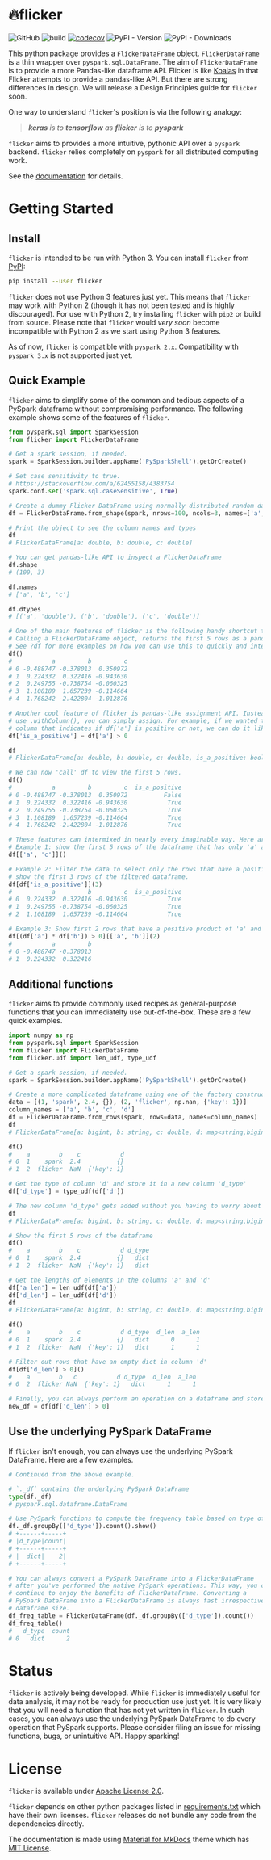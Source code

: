 # 🔥flicker
![GitHub](https://img.shields.io/github/license/ankur-gupta/flicker?link=https%3A%2F%2Fgithub.com%2Fankur-gupta%2Fflicker%2Fblob%2Fmain%2FLICENSE)
![build](https://img.shields.io/github/actions/workflow/status/ankur-gupta/flicker/build.yml)
[![codecov](https://codecov.io/gh/ankur-gupta/flicker/graph/badge.svg?token=iYwe8TbPrn)](https://codecov.io/gh/ankur-gupta/flicker)
![PyPI - Version](https://img.shields.io/pypi/v/flicker?link=https%3A%2F%2Fpypi.org%2Fproject%2Fflicker%2F)
![PyPI - Downloads](https://img.shields.io/pypi/dm/flicker)

This python package provides a `FlickerDataFrame` object. `FlickerDataFrame`
is a thin wrapper over `pyspark.sql.DataFrame`. The aim of `FlickerDataFrame`
is to provide a more Pandas-like dataframe API. Flicker is like
[Koalas](https://github.com/databricks/koalas)
in that Flicker attempts to provide a pandas-like API. But there are strong
differences in design. We will release a Design Principles guide for `flicker`
soon.

One way to understand `flicker`'s position is via the following analogy:

> _**keras** is to **tensorflow** as **flicker** is to **pyspark**_

`flicker` aims to provides a more intuitive, pythonic API over a `pyspark`
backend. `flicker` relies completely on `pyspark` for all distributed
computing work.

See the [documentation](https://flicker.perfectlyrandom.org/) for details.


# Getting Started
## Install
`flicker` is intended to be run with Python 3. You can install `flicker`
from [PyPI](https://pypi.org/project/flicker/):
```bash
pip install --user flicker
```

`flicker` does not use Python 3 features just yet. This means that `flicker`
may work with Python 2 (though it has not been tested and is highly
discouraged). For use with Python 2, try installing `flicker` with `pip2` or
build from source. Please note that `flicker` would _very soon_ become
incompatible with Python 2 as we start using Python 3 features.

As of now, `flicker` is compatible with `pyspark 2.x`. Compatibility with
`pyspark 3.x` is not supported just yet.

## Quick Example
`flicker` aims to simplify some of the common and tedious aspects of a PySpark
dataframe without compromising performance. The following example shows some
of the features of `flicker`.

 ```python
from pyspark.sql import SparkSession
from flicker import FlickerDataFrame

# Get a spark session, if needed.
spark = SparkSession.builder.appName('PySparkShell').getOrCreate()

# Set case sensitivity to true.
# https://stackoverflow.com/a/62455158/4383754
spark.conf.set('spark.sql.caseSensitive', True)

# Create a dummy Flicker DataFrame using normally distributed random data of shape (100, 3)
df = FlickerDataFrame.from_shape(spark, nrows=100, ncols=3, names=['a', 'b', 'c'], fill='randn')

# Print the object to see the column names and types
df
# FlickerDataFrame[a: double, b: double, c: double]

# You can get pandas-like API to inspect a FlickerDataFrame
df.shape
# (100, 3)

df.names
# ['a', 'b', 'c']

df.dtypes
# [('a', 'double'), ('b', 'double'), ('c', 'double')]

# One of the main features of flicker is the following handy shortcut to view the data.
# Calling a FlickerDataFrame object, returns the first 5 rows as a pandas DataFrame.
# See ?df for more examples on how you can use this to quickly and interactively perform analysis.
df()
#           a         b         c
# 0 -0.488747 -0.378013  0.350972
# 1  0.224332  0.322416 -0.943630
# 2  0.249755 -0.738754 -0.060325
# 3  1.108189  1.657239 -0.114664
# 4  1.768242 -2.422804 -1.012876

# Another cool feature of flicker is pandas-like assignment API. Instead of having to
# use .withColumn(), you can simply assign. For example, if we wanted to create a new
# column that indicates if df['a'] is positive or not, we can do it like this:
df['is_a_positive'] = df['a'] > 0

df
# FlickerDataFrame[a: double, b: double, c: double, is_a_positive: boolean]

# We can now 'call' df to view the first 5 rows.
df()
#           a         b         c  is_a_positive
# 0 -0.488747 -0.378013  0.350972          False
# 1  0.224332  0.322416 -0.943630           True
# 2  0.249755 -0.738754 -0.060325           True
# 3  1.108189  1.657239 -0.114664           True
# 4  1.768242 -2.422804 -1.012876           True

# These features can intermixed in nearly every imaginable way. Here are some quick examples.
# Example 1: show the first 5 rows of the dataframe that has only 'a' and 'c' names selected.
df[['a', 'c']]()

# Example 2: Filter the data to select only the rows that have a positive value in column 'a' and
# show the first 3 rows of the filtered dataframe.
df[df['is_a_positive']](3)
#           a         b         c  is_a_positive
# 0  0.224332  0.322416 -0.943630           True
# 1  0.249755 -0.738754 -0.060325           True
# 2  1.108189  1.657239 -0.114664           True

# Example 3: Show first 2 rows that have a positive product of 'a' and 'b'
df[(df['a'] * df['b']) > 0][['a', 'b']](2)
#           a         b
# 0 -0.488747 -0.378013
# 1  0.224332  0.322416
 ```

 ## Additional functions
`flicker` aims to provide commonly used recipes as general-purpose functions
that you can immediatelty use out-of-the-box. These are a few quick examples.
 ```python
import numpy as np
from pyspark.sql import SparkSession
from flicker import FlickerDataFrame
from flicker.udf import len_udf, type_udf

# Get a spark session, if needed.
spark = SparkSession.builder.appName('PySparkShell').getOrCreate()

# Create a more complicated dataframe using one of the factory constructor
data = [(1, 'spark', 2.4, {}), (2, 'flicker', np.nan, {'key': 1})]
column_names = ['a', 'b', 'c', 'd']
df = FlickerDataFrame.from_rows(spark, rows=data, names=column_names)
df
# FlickerDataFrame[a: bigint, b: string, c: double, d: map<string,bigint>]

df()
#    a        b    c           d
# 0  1    spark  2.4          {}
# 1  2  flicker  NaN  {'key': 1}

# Get the type of column 'd' and store it in a new column 'd_type'
df['d_type'] = type_udf(df['d'])

# The new column 'd_type' gets added without you having to worry about making a udf.
df
# FlickerDataFrame[a: bigint, b: string, c: double, d: map<string,bigint>, d_type: string]

# Show the first 5 rows of the dataframe
df()
#    a        b    c           d d_type
# 0  1    spark  2.4          {}   dict
# 1  2  flicker  NaN  {'key': 1}   dict

# Get the lengths of elements in the columns 'a' and 'd'
df['a_len'] = len_udf(df['a'])
df['d_len'] = len_udf(df['d'])
df
# FlickerDataFrame[a: bigint, b: string, c: double, d: map<string,bigint>, d_type: string, d_len: int, a_len: int]

df()
#    a        b    c           d d_type  d_len  a_len
# 0  1    spark  2.4          {}   dict      0      1
# 1  2  flicker  NaN  {'key': 1}   dict      1      1

# Filter out rows that have an empty dict in column 'd'
df[df['d_len'] > 0]()
#    a        b   c           d d_type  d_len  a_len
# 0  2  flicker NaN  {'key': 1}   dict      1      1

# Finally, you can always perform an operation on a dataframe and store it as a new dataframe
new_df = df[df['d_len'] > 0]
```

## Use the underlying PySpark DataFrame
If `flicker` isn't enough, you can always use the underlying PySpark DataFrame.
Here are a few examples.
```python
# Continued from the above example.

# `._df` contains the underlying PySpark DataFrame
type(df._df)
# pyspark.sql.dataframe.DataFrame

# Use PySpark functions to compute the frequency table based on type of column 'd'
df._df.groupBy(['d_type']).count().show()
# +------+-----+
# |d_type|count|
# +------+-----+
# |  dict|    2|
# +------+-----+

# You can always convert a PySpark DataFrame into a FlickerDataFrame
# after you've performed the native PySpark operations. This way, you can
# continue to enjoy the benefits of FlickerDataFrame. Converting a
# PySpark DataFrame into a FlickerDataFrame is always fast irrespective of
# dataframe size.
df_freq_table = FlickerDataFrame(df._df.groupBy(['d_type']).count())
df_freq_table()
#   d_type  count
# 0   dict      2
```

 # Status
`flicker` is actively being developed. While `flicker` is immediately useful
for data analysis, it may not be ready for production use just yet. It is very
likely that you will need a function that has not yet written in `flicker`.
In such cases, you can always use the underlying PySpark DataFrame to do
every operation that PySpark supports. Please consider filing an issue for
missing functions, bugs, or unintuitive API. Happy sparking!

# License
`flicker` is available under [Apache License 2.0](https://github.com/ankur-gupta/flicker/blob/master/LICENSE).

`flicker` depends on other python packages listed in
[requirements.txt](https://github.com/ankur-gupta/flicker/blob/master/requirements.txt)
which have their own licenses. `flicker` releases do not bundle any code from
the dependencies directly.

The documentation is made using [Material for MkDocs](https://squidfunk.github.io/mkdocs-material/)
theme which has [MIT License](https://squidfunk.github.io/mkdocs-material/license/).
